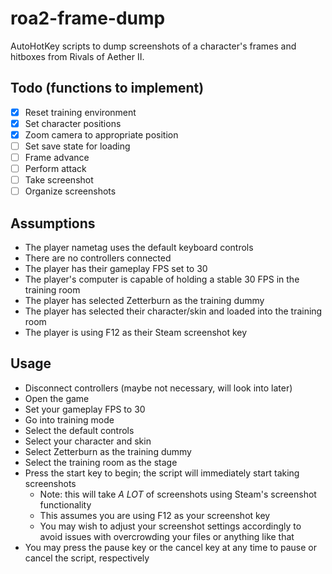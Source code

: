 # roa2-frame-dump
AutoHotKey scripts to dump screenshots of a character's frames and hitboxes from Rivals of Aether II.

## Todo (functions to implement)
- [x] Reset training environment
- [x] Set character positions
- [x] Zoom camera to appropriate position
- [ ] Set save state for loading
- [ ] Frame advance
- [ ] Perform attack
- [ ] Take screenshot
- [ ] Organize screenshots

## Assumptions
- The player nametag uses the default keyboard controls
- There are no controllers connected
- The player has their gameplay FPS set to 30
- The player's computer is capable of holding a stable 30 FPS in the training room
- The player has selected Zetterburn as the training dummy
- The player has selected their character/skin and loaded into the training room
- The player is using F12 as their Steam screenshot key

## Usage
- Disconnect controllers (maybe not necessary, will look into later)
- Open the game
- Set your gameplay FPS to 30
- Go into training mode
- Select the default controls
- Select your character and skin
- Select Zetterburn as the training dummy
- Select the training room as the stage
- Press the start key to begin; the script will immediately start taking screenshots
    - Note: this will take *A LOT* of screenshots using Steam's screenshot functionality
    - This assumes you are using F12 as your screenshot key
    - You may wish to adjust your screenshot settings accordingly to avoid issues with overcrowding your files or anything like that
- You may press the pause key or the cancel key at any time to pause or cancel the script, respectively
